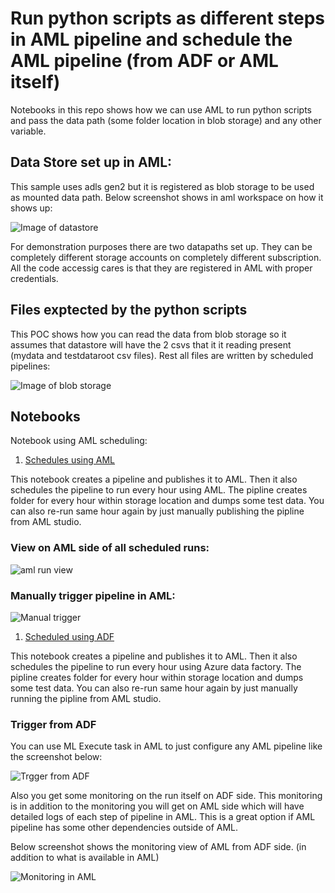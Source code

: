 # Run python scripts as different steps in AML pipeline and schedule the AML pipeline (from ADF or AML itself)

Notebooks in this repo shows how we can use AML to run python scripts and pass the data path (some folder location in blob storage) and any other variable.

## Data Store set up in AML:

This sample uses adls gen2 but it is registered as blob storage to be used as mounted data path. Below screenshot shows in aml workspace on how it shows up:

![Image of datastore](./screenshots/adlsgen2datastoreasblob.png)

For demonstration purposes there are two datapaths set up. They can be completely different storage accounts on completely different subscription. All the code accessig cares is that they are registered in AML with proper credentials.

## Files exptected by the python scripts

This POC shows how you can read the data from blob storage so it assumes that datastore will have the 2 csvs that it it reading present (mydata and testdataroot csv files). Rest all files are written by scheduled pipelines:

![Image of blob storage](./screenshots/storagescreen1.png)

## Notebooks

Notebook using AML scheduling:

1. [Schedules using AML](./notebooks/2stepsAndScheduled.ipynb)

This notebook creates a pipeline and publishes it to AML. Then it also schedules the pipeline to run every hour using AML. The pipline creates folder for every hour within storage location and dumps some test data. You can also re-run same hour again by just manually publishing the pipline from AML studio.

### View on AML side of all scheduled runs:
![aml run view](./screenshots/AMLSchedulesrunView.png)

### Manually trigger pipeline in AML:
![Manual trigger](./screenshots/RunManuallyFromAML.png)

1. [Scheduled using ADF](./notebooks/2stepswithdifferentdatapathparams.ipynb)

This notebook creates a pipeline and publishes it to AML. Then it also schedules the pipeline to run every hour using Azure data factory. The pipline creates folder for every hour within storage location and dumps some test data. You can also re-run same hour again by just manually running the pipline from AML studio.

### Trigger from ADF

You can use ML Execute task in AML to just configure any AML pipeline like the screenshot below:

![Trgger from ADF](./screenshots/TriggerFromADF.png)

Also you get some monitoring on the run itself on ADF side. This monitoring is in addition to the monitoring you will get on AML side which will have detailed logs of each step of pipeline in AML. This is a great option if AML pipeline has some other dependencies outside of AML.

Below screenshot shows the monitoring view of AML from ADF side. (in addition to what is available in AML)

![Monitoring in AML](./screenshots/monitorinadf.png)
